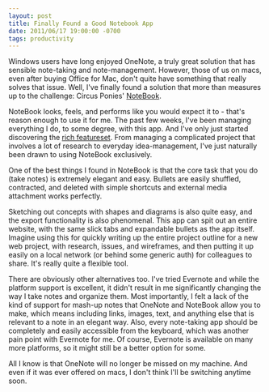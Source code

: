 ```yaml
---
layout: post
title: Finally Found a Good Notebook App
date: 2011/06/17 19:00:00 -0700
tags: productivity
---
```



Windows users have long enjoyed OneNote, a truly great solution that has sensible 
note-taking and note-management. However, those of us on macs, even after buying 
Office for Mac, don't quite have something that really solves that issue. Well, 
I've finally found a solution that more than measures up to the challenge: 
Circus Ponies' [NoteBook][1].

NoteBook looks, feels, and performs like you would expect it to - that's reason 
enough to use it for me. The past few weeks, I've been managing everything 
I do, to some degree, with this app. And I've only just started discovering 
the [rich featureset][2]. From managing a complicated project that involves 
a lot of research to everyday idea-management, I've just naturally been drawn 
to using NoteBook exclusively.

One of the best things I found in NoteBook is that the core task that you do 
(take notes) is extremely elegant and easy. Bullets are easily shuffled, contracted, 
and deleted with simple shortcuts and external media attachment works perfectly. 

Sketching out concepts with shapes and diagrams is also quite easy, and the 
export functionality is also phenomenal. This app can spit out an entire website, 
with the same slick tabs and expandable bullets as the app itself. Imagine 
using this for quickly writing up the entire project outline for a new web 
project, with research, issues, and wireframes, and then putting it up easily 
on a local network (or behind some generic auth) for colleagues to share. It's 
really quite a flexible tool.

There are obviously other alternatives too. I've tried Evernote and while the 
platform support is excellent, it didn't result in me significantly changing 
the way I take notes and organize them. Most importantly, I felt a lack of 
the kind of support for mash-up notes that OneNote and NoteBook allow you to 
make, which means including links, images, text, and anything else that is 
relevant to a note in an elegant way. Also, every note-taking app should be 
completely and easily accessible from the keyboard, which was another pain 
point with Evernote for me. Of course, Evernote is available on many more platforms, 
so it might still be a better option for some.

All I know is that OneNote will no longer be missed on my machine. And even 
if it was ever offered on macs, I don't think I'll be switching anytime soon. 



[1]: http://www.circusponies.com/

[2]: http://www.circusponies.com/technical-specifications
